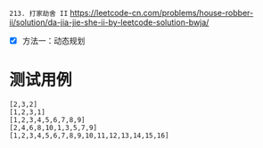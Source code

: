 
`213. 打家劫舍 II` https://leetcode-cn.com/problems/house-robber-ii/solution/da-jia-jie-she-ii-by-leetcode-solution-bwja/
- [x] 方法一：动态规划

# 测试用例

```
[2,3,2]
[1,2,3,1]
[1,2,3,4,5,6,7,8,9]
[2,4,6,8,10,1,3,5,7,9]
[1,2,3,4,5,6,7,8,9,10,11,12,13,14,15,16]
```
